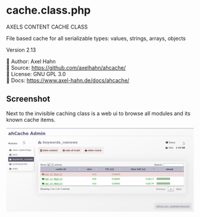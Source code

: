 
# cache.class.php

AXELS CONTENT CACHE CLASS

File based cache for all serializable types: values, strings, arrays, objects

Version 2.13

👤 Author: Axel Hahn \
🧾 Source: <https://github.com/axelhahn/ahcache/> \
📜 License: GNU GPL 3.0 \
📗 Docs: <https://www.axel-hahn.de/docs/ahcache/>

## Screenshot

Next to the invisible caching class is a web ui to browse all modules and  its known cache items.

![Cache admin](./docs/images/cache-admin.png)
